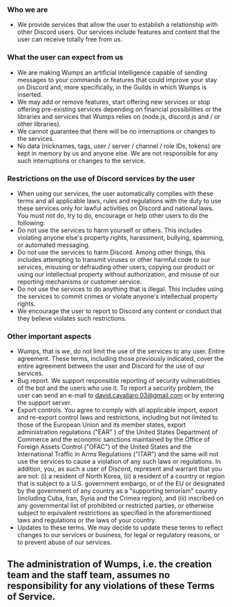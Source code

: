 ### Who we are
- We provide services that allow the user to establish a relationship with other Discord users. Our services include features and content that the user can receive totally free from us.

### What the user can expect from us
- We are making Wumps an artificial intelligence capable of sending messages to your commands or features that could improve your stay on Discord and, more specifically, in the Guilds in which Wumps is inserted.
- We may add or remove features, start offering new services or stop offering pre-existing services depending on financial possibilities or the libraries and services that Wumps relies on (node.js, discord.js and / or other libraries).
- We cannot guarantee that there will be no interruptions or changes to the services.
- No data (nicknames, tags, user / server / channel / role IDs, tokens) are kept in memory by us and anyone else. We are not responsible for any such interruptions or changes to the service.

### Restrictions on the use of Discord services by the user

- When using our services, the user automatically complies with these terms and all applicable laws, rules and regulations with the duty to use these services only for lawful activities on Discord and national laws. You must not do, try to do, encourage or help other users to do the following:
- Do not use the services to harm yourself or others. This includes violating anyone else's property rights, harassment, bullying, spamming, or automated messaging.
- Do not use the services to harm Discord. Among other things, this includes attempting to transmit viruses or other harmful code to our services, misusing or defrauding other users, copying our product or using our intellectual property without authorization, and misuse of our reporting mechanisms or customer service.
- Do not use the services to do anything that is illegal. This includes using the services to commit crimes or violate anyone's intellectual property rights.
- We encourage the user to report to Discord any content or conduct that they believe violates such restrictions.

### Other important aspects

- Wumps, that is we, do not limit the use of the services to any user. Entire agreement. These terms, including those previously indicated, cover the entire agreement between the user and Discord for the use of our services.
- Bug report. We support responsible reporting of security vulnerabilities of the bot and the users who use it. To report a security problem, the user can send an e-mail to david.cavallaro.03@gmail.com or by entering the support server.
- Export controls. You agree to comply with all applicable import, export and re-export control laws and restrictions, including but not limited to those of the European Union and its member states, export administration regulations ("EAR" ) of the United States Department of Commerce and the economic sanctions maintained by the Office of Foreign Assets Control ("OFAC") of the United States and the International Traffic in Arms Regulations ("ITAR") and the same will not use the services to cause a violation of any such laws or regulations. In addition, you, as such a user of Discord, represent and warrant that you are not: (i) a resident of North Korea, (ii) a resident of a country or region that is subject to a U.S. government embargo, or of the EU or designated by the government of any country as a "supporting terrorism" country (including Cuba, Iran, Syria and the Crimea region), and (iii) inscribed on any governmental list of prohibited or restricted parties, or otherwise subject to equivalent restrictions as specified in the aforementioned laws and regulations or the laws of your country.
- Updates to these terms. We may decide to update these terms to reflect changes to our services or business, for legal or regulatory reasons, or to prevent abuse of our services.

## The administration of Wumps, i.e. the creation team and the staff team, assumes no responsibility for any violations of these Terms of Service.
